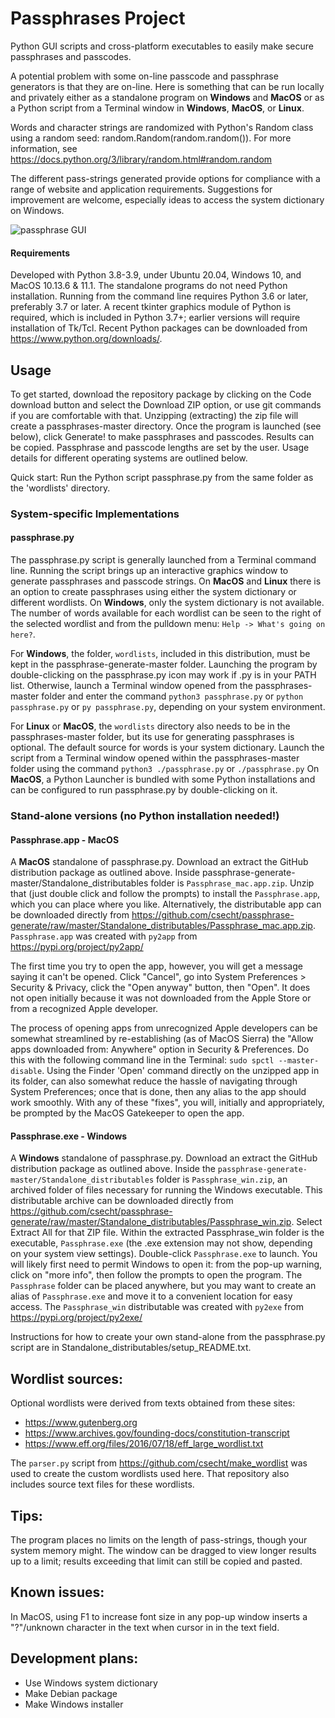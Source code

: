 # Passphrases Project
Python GUI scripts and cross-platform executables to easily make secure passphrases and passcodes.

A potential problem with some on-line passcode and passphrase generators is that they are on-line. Here is something that can be run locally and privately either as a standalone program on **Windows** and **MacOS** or as a Python script from a Terminal window in **Windows**, **MacOS**, or **Linux**. 

Words and character strings are randomized with Python's Random class using a random seed: random.Random(random.random()). For more information, see https://docs.python.org/3/library/random.html#random.random

The different pass-strings generated provide options for compliance with a range of website and application requirements. 
Suggestions for improvement are welcome, especially ideas to access the system dictionary on Windows.

![passphrase GUI](passphrase_scrnshot.png)

#### Requirements
Developed with Python 3.8-3.9, under Ubuntu 20.04, Windows 10, and MacOS 10.13.6 & 11.1. The standalone programs do not need Python installation. 
Running from the command line requires Python 3.6 or later, preferably 3.7 or later. A recent tkinter graphics module of Python is required, which is included in Python 3.7+; earlier versions will require installation of Tk/Tcl. Recent Python packages can be downloaded from https://www.python.org/downloads/.

## Usage
To get started, download the repository package by clicking on the Code download button and select the Download ZIP option, or use git commands if you are comfortable with that. Unzipping (extracting) the zip file will create a passphrases-master directory. Once the program is launched (see below), click Generate! to make passphrases and passcodes. Results can be copied. Passphrase and passcode lengths are set by the user. Usage details for different operating systems are outlined below.

Quick start: Run the Python script passphrase.py from the same folder as the 'wordlists' directory.

### System-specific Implementations
#### passphrase.py
The passphrase.py script is generally launched from a Terminal command line. Running the script brings up an interactive graphics window to generate passphrases and passcode strings. On **MacOS** and **Linux** there is an option to create passphrases using either the system dictionary or different wordlists. On **Windows**, only the system dictionary is not available. The number of words available for each wordlist can be seen to the right of the selected wordlist and from the pulldown menu: `Help -> What's going on here?`.

For **Windows**, the folder, `wordlists`, included in this distribution, must be kept in the passphrase-generate-master folder. Launching the program by double-clicking on the passphrase.py icon may work if .py is in your PATH list. Otherwise, launch a Terminal window opened from the passphrases-master folder and enter the command ```python3 passphrase.py``` or ```python passphrase.py``` or ```py passphrase.py```, depending on your system environment. 

For **Linux** or **MacOS**, the `wordlists` directory also needs to be in the passphrases-master folder, but its use for generating passphrases is optional. The default source for words is your system dictionary. Launch the script from a Terminal window opened within the passphrases-master folder using the command 
```python3 ./passphrase.py``` or ```./passphrase.py```  On **MacOS**, a Python Launcher is bundled with some Python installations and can be configured to run passphrase.py by double-clicking on it.

### Stand-alone versions (no Python installation needed!)
#### Passphrase.app - MacOS
A **MacOS** standalone of passphrase.py. Download an extract the GitHub distribution package as outlined above. Inside passphrase-generate-master/Standalone_distributables folder is `Passphrase_mac.app.zip`. Unzip that (just double click and follow the prompts) to install the `Passphrase.app`, which you can place where you like. Alternatively, the distributable app can  be downloaded directly from https://github.com/csecht/passphrase-generate/raw/master/Standalone_distributables/Passphrase_mac.app.zip. `Passphrase.app` was created with `py2app` from https://pypi.org/project/py2app/

The first time you try to open the app, however, you will get a message saying it can't be opened. Click "Cancel", go into System Preferences > Security & Privacy, click the "Open anyway" button, then "Open". It does not open initially because it was not downloaded from the Apple Store or from a recognized Apple developer. 

The process of opening apps from unrecognized Apple developers can be somewhat streamlined by re-establishing (as of MacOS Sierra) the "Allow apps downloaded from: Anywhere" option in Security & Preferences. Do this with the following command line in the Terminal: `sudo spctl --master-disable`. Using the Finder 'Open' command directly on the unzipped app in its folder, can also somewhat reduce the hassle of navigating through System Preferences; once that is done, then any alias to the app should work smoothly. With any of these "fixes", you will, initially and appropriately, be prompted by the MacOS Gatekeeper to open the app. 

#### Passphrase.exe - Windows
A **Windows** standalone of passphrase.py. Download an extract the GitHub distribution package as outlined above. Inside the `passphrase-generate-master/Standalone_distributables` folder is `Passphrase_win.zip`, an archived folder of files necessary for running the Windows executable. This distributable archive can be downloaded directly from  https://github.com/csecht/passphrase-generate/raw/master/Standalone_distributables/Passphrase_win.zip. Select Extract All for that ZIP file. Within the extracted Passphrase_win folder is the executable, `Passphrase.exe` (the .exe extension may not show, depending on your system view settings). Double-click `Passphrase.exe` to launch. You will likely first need to permit Windows to open it: from the pop-up warning, click on "more info", then follow the prompts to open the program. The `Passphrase` folder can be placed anywhere, but you may want to create an alias of `Passphrase.exe` and move it to a convenient location for easy access. The `Passphrase_win` distributable was created with `py2exe` from https://pypi.org/project/py2exe/   

Instructions for how to create your own stand-alone from the passphrase.py script are in Standalone_distributables/setup_README.txt.

## Wordlist sources:
Optional wordlists were derived from texts obtained from these sites:
- https://www.gutenberg.org
- https://www.archives.gov/founding-docs/constitution-transcript
- https://www.eff.org/files/2016/07/18/eff_large_wordlist.txt

The `parser.py` script from https://github.com/csecht/make_wordlist was used to create the custom wordlists used here. That repository also includes source text files for these wordlists.

## Tips:
The program places no limits on the length of pass-strings, though your system memory might. The window can be dragged to view longer results up to a limit; results exceeding that limit can still be copied and pasted.

## Known issues:
In MacOS, using F1 to increase font size in any pop-up window inserts a "?"/unknown character in the text when cursor in in the text field. 

## Development plans:
- Use Windows system dictionary
- Make Debian package
- Make Windows installer
